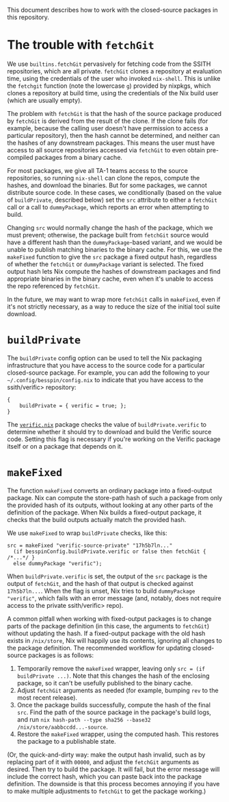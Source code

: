 This document describes how to work with the closed-source packages in this
repository.


# The trouble with `fetchGit`

We use `builtins.fetchGit` pervasively for fetching code from the SSITH
repositories, which are all private.  `fetchGit` clones a repository at
evaluation time, using the credentials of the user who invoked `nix-shell`.
This is unlike the `fetchgit` function (note the lowercase `g`) provided by
nixpkgs, which clones a repository at build time, using the credentials of the
Nix build user (which are usually empty).

The problem with `fetchGit` is that the hash of the source package produced by
`fetchGit` is derived from the result of the clone.  If the clone fails (for
example, because the calling user doesn't have permission to access a particular
repository), then the hash cannot be determined, and neither can the hashes of
any downstream packages.  This means the user must have access to all source
repositories accessed via `fetchGit` to even obtain pre-compiled packages from a
binary cache.

For most packages, we give all TA-1 teams access to the source repositories, so
running `nix-shell` can clone the repos, compute the hashes, and download the
binaries.  But for some packages, we cannot distribute source code.  In these
cases, we conditionally (based on the value of `buildPrivate`, described below) set
the `src` attribute to either a `fetchGit` call or a call to `dummyPackage`,
which reports an error when attempting to build.

Changing `src` would normally change the hash of the package, which we must
prevent; otherwise, the package built from `fetchGit` source would have a
different hash than the `dummyPackage`-based variant, and we would be unable to
publish matching binaries to the binary cache.  For this, we use the `makeFixed`
function to give the `src` package a fixed output hash, regardless of whether
the `fetchGit` or `dummyPackage` variant is selected.  The fixed output hash
lets Nix compute the hashes of downstream packages and find appropriate binaries
in the binary cache, even when it's unable to access the repo referenced by
`fetchGit`.

In the future, we may want to wrap more `fetchGit` calls in `makeFixed`, even if
it's not strictly necessary, as a way to reduce the size of the initial tool
suite download.


# `buildPrivate`

The `buildPrivate` config option can be used to tell the Nix packaging infrastructure that
you have access to the source code for a particular closed-source package.  For
example, you can add the following to your `~/.config/besspin/config.nix` to
indicate that you have access to the ssith/verific> repository:

    {
        buildPrivate = { verific = true; };
    }

The [`verific.nix`](../nix/cxx/verific.nix) package checks the value of
`buildPrivate.verific` to determine whether it should try to download and build the
Verific source code.  Setting this flag is necessary if you're working on the
Verific package itself or on a package that depends on it.


# `makeFixed`

The function `makeFixed` converts an ordinary package into a fixed-output
package.  Nix can compute the store-path hash of such a package from only the
provided hash of its outputs, without looking at any other parts of the
definition of the package.  When Nix builds a fixed-output package, it checks
that the build outputs actually match the provided hash.

We use `makeFixed` to wrap `buildPrivate` checks, like this:

    src = makeFixed "verific-source-private" "17h5b7ln..."
      (if besspinConfig.buildPrivate.verific or false then fetchGit { /*...*/ }
      else dummyPackage "verific");

When `buildPrivate.verific` is set, the output of the `src` package is the output of
`fetchGit`, and the hash of that output is checked against `17h5b7ln...`.  When
the flag is unset, Nix tries to build `dummyPackage "verific"`, which fails with
an error message (and, notably, does not require access to the private
ssith/verific> repo).

A common pitfall when working with fixed-output packages is to change parts of
the package definition (in this case, the arguments to `fetchGit`) without
updating the hash.  If a fixed-output package with the old hash exists in
`/nix/store`, Nix will happily use its contents, ignoring all changes to the
package definition.  The recommended workflow for updating closed-source
packages is as follows:

 1. Temporarily remove the `makeFixed` wrapper, leaving only `src = (if buildPrivate
    ...)`.  Note that this changes the hash of the enclosing package, so it
    can't be usefully published to the binary cache.
 2. Adjust `fetchGit` arguments as needed (for example, bumping `rev` to the
    most recent release).
 3. Once the package builds successfully, compute the hash of the final `src`.
    Find the path of the source package in the package's build logs, and run
    `nix hash-path --type sha256 --base32 /nix/store/aabbccdd...-source`.
 4. Restore the `makeFixed` wrapper, using the computed hash.  This restores the
    package to a publishable state.

(Or, the quick-and-dirty way: make the output hash invalid, such as by replacing
part of it with `00000`, and adjust the `fetchGit` arguments as desired.  Then
try to build the package.  It will fail, but the error message will include the
correct hash, which you can paste back into the package definition.  The
downside is that this process becomes annoying if you have to make multiple
adjustments to `fetchGit` to get the package working.)
